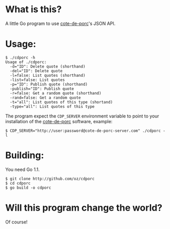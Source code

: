 # What is this?

A little Go program to use [cote-de-porc][cdp]'s JSON API.

# Usage:

    $ ./cdporc -h
    Usage of ./cdporc:
      -d="ID": Delete quote (shorthand)
      -del="ID": Delete quote
      -l=false: List quotes (shorthand)
      -list=false: List quotes
      -p="ID": Publish quote (shorthand)
      -publish="ID": Publish quote
      -r=false: Get a random quote (shorthand)
      -rand=false: Get a random quote
      -t="all": List quotes of this type (shortand)
      -type="all": List quotes of this type

The program expect the `CDP_SERVER` environment variable to point to your
installation of the [cote-de-porc][cdp] software, example:

    $ CDP_SERVER="http://user:password@cote-de-porc-server.com" ./cdporc -l

# Building:

You need Go 1.1.

    $ git clone http://github.com/oz/cdporc
    $ cd cdporc
    $ go build -o cdporc

# Will this program change the world?

Of course!

[cdp]: https://github.com/spk/cotedeporc
